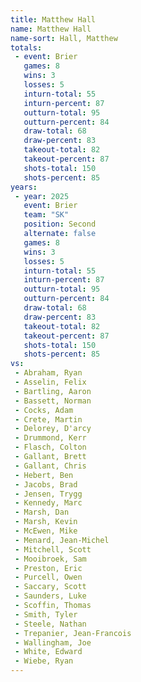 ```yaml
---
title: Matthew Hall
name: Matthew Hall
name-sort: Hall, Matthew
totals:
 - event: Brier
   games: 8
   wins: 3
   losses: 5
   inturn-total: 55
   inturn-percent: 87
   outturn-total: 95
   outturn-percent: 84
   draw-total: 68
   draw-percent: 83
   takeout-total: 82
   takeout-percent: 87
   shots-total: 150
   shots-percent: 85
years:
 - year: 2025
   event: Brier
   team: "SK"
   position: Second
   alternate: false
   games: 8
   wins: 3
   losses: 5
   inturn-total: 55
   inturn-percent: 87
   outturn-total: 95
   outturn-percent: 84
   draw-total: 68
   draw-percent: 83
   takeout-total: 82
   takeout-percent: 87
   shots-total: 150
   shots-percent: 85
vs:
 - Abraham, Ryan
 - Asselin, Felix
 - Bartling, Aaron
 - Bassett, Norman
 - Cocks, Adam
 - Crete, Martin
 - Delorey, D'arcy
 - Drummond, Kerr
 - Flasch, Colton
 - Gallant, Brett
 - Gallant, Chris
 - Hebert, Ben
 - Jacobs, Brad
 - Jensen, Trygg
 - Kennedy, Marc
 - Marsh, Dan
 - Marsh, Kevin
 - McEwen, Mike
 - Menard, Jean-Michel
 - Mitchell, Scott
 - Mooibroek, Sam
 - Preston, Eric
 - Purcell, Owen
 - Saccary, Scott
 - Saunders, Luke
 - Scoffin, Thomas
 - Smith, Tyler
 - Steele, Nathan
 - Trepanier, Jean-Francois
 - Wallingham, Joe
 - White, Edward
 - Wiebe, Ryan
---
```

